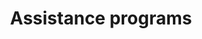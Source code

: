 ---
title: Assistance programs
longTitle: 'Assistance programs'
tags:
- gccommon
usedFor:
- "[[Aid programs]]"
---
